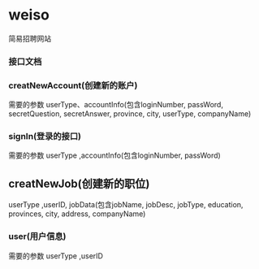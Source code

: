 # weiso
简易招聘网站

### 接口文档
### creatNewAccount(创建新的账户)
需要的参数
userType、accountInfo(包含loginNumber, passWord, secretQuestion, secretAnswer, province, city, userType, companyName)

### signIn(登录的接口)
需要的参数
userType ,accountInfo(包含loginNumber, passWord)

## creatNewJob(创建新的职位)
userType ,userID, jobData(包含jobName, jobDesc, jobType, education, provinces, city, address, companyName)

### user(用户信息)
需要的参数
userType ,userID
